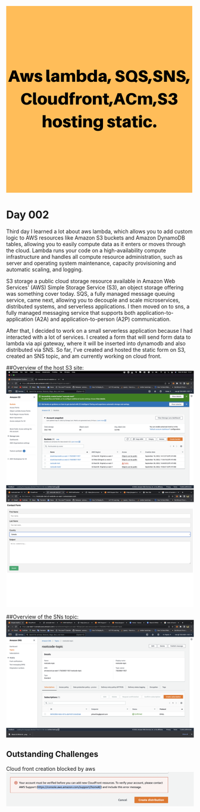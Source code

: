 ![banner image](./img/heading.png)

Day 002
===

Third day I learned a lot about aws lambda, which allows you to add custom logic to AWS resources like Amazon S3 buckets and Amazon DynamoDB tables, allowing you to easily compute data as it enters or moves through the cloud. Lambda runs your code on a high-availability compute infrastructure and handles all compute resource administration, such as server and operating system maintenance, capacity provisioning and automatic scaling, and logging.

S3 storage a public cloud storage resource available in Amazon Web Services' (AWS) Simple Storage Service (S3), an object storage offering was something cover today. SQS, a fully managed message queuing service, came next, allowing you to decouple and scale microservices, distributed systems, and serverless applications. I then moved on to sns, a fully managed messaging service that supports both application-to-application (A2A) and application-to-person (A2P) communication.

After that, I decided to work on a small serverless application because I had interacted with a lot of services. I created a form that will send form data to lambda via api gateway, where it will be inserted into dynamodb and also distributed via SNS. So far, I've created and hosted the static form on S3, created an SNS topic, and am currently working on cloud front.


##Overview of the host S3 site:<br/>
![Network settings](./img/s3_buckects.png)
![Network settings](./img/website.png)

##Overview of the SNs topic:<br/>
![Network settings](./img/sns.png)


## Outstanding Challenges
Cloud front creation blocked by aws
![Network settings](./img/cloundfront.png)
